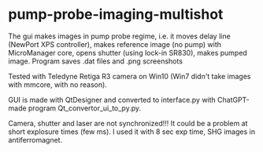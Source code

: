 # pump-probe-imaging-multishot
The gui makes images in pump probe regime, i.e. it moves delay line (NewPort XPS controller), makes reference image (no pump) with MicroManager core, opens shutter (using lock-in SR830), makes pumped image. Program saves .dat files and .png screenshots

Tested with Teledyne Retiga R3 camera on Win10 (Win7 didn't take images with mmcore, with no reason).

GUI is made with QtDesigner and converted to interface.py with ChatGPT-made program Qt_convertor_ui_to_py.py.

Camera, shutter and laser are not synchronized!!! It could be a problem at short explosure times (few ms). I used it with 8 sec exp time, SHG images in antiferromagnet. 
